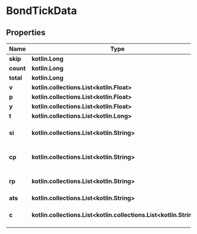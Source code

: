 
# BondTickData

## Properties
Name | Type | Description | Notes
------------ | ------------- | ------------- | -------------
**skip** | **kotlin.Long** | Number of ticks skipped. |  [optional]
**count** | **kotlin.Long** | Number of ticks returned. If &lt;code&gt;count&lt;/code&gt; &lt; &lt;code&gt;limit&lt;/code&gt;, all data for that date has been returned. |  [optional]
**total** | **kotlin.Long** | Total number of ticks for that date. |  [optional]
**v** | **kotlin.collections.List&lt;kotlin.Float&gt;** | List of volume data. |  [optional]
**p** | **kotlin.collections.List&lt;kotlin.Float&gt;** | List of price data. |  [optional]
**y** | **kotlin.collections.List&lt;kotlin.Float&gt;** | List of yield data. |  [optional]
**t** | **kotlin.collections.List&lt;kotlin.Long&gt;** | List of timestamp in UNIX ms. |  [optional]
**si** | **kotlin.collections.List&lt;kotlin.String&gt;** | List of values showing the side (Buy/sell) of each trade. List of supported values: &lt;a target&#x3D;\&quot;_blank\&quot; href&#x3D;\&quot;https://docs.google.com/spreadsheets/d/1O3aueXSPOqo7Iuyz4PqDG6yZunHsX8BTefZ2kFk5pz4/edit?usp&#x3D;sharing\&quot;,&gt;here&lt;/a&gt; |  [optional]
**cp** | **kotlin.collections.List&lt;kotlin.String&gt;** | List of values showing the counterparty of each trade. List of supported values: &lt;a target&#x3D;\&quot;_blank\&quot; href&#x3D;\&quot;https://docs.google.com/spreadsheets/d/1O3aueXSPOqo7Iuyz4PqDG6yZunHsX8BTefZ2kFk5pz4/edit?usp&#x3D;sharing\&quot;,&gt;here&lt;/a&gt; |  [optional]
**rp** | **kotlin.collections.List&lt;kotlin.String&gt;** | List of values showing the reporting party of each trade. List of supported values: &lt;a target&#x3D;\&quot;_blank\&quot; href&#x3D;\&quot;https://docs.google.com/spreadsheets/d/1O3aueXSPOqo7Iuyz4PqDG6yZunHsX8BTefZ2kFk5pz4/edit?usp&#x3D;sharing\&quot;,&gt;here&lt;/a&gt; |  [optional]
**ats** | **kotlin.collections.List&lt;kotlin.String&gt;** | ATS flag. Y or empty |  [optional]
**c** | **kotlin.collections.List&lt;kotlin.collections.List&lt;kotlin.String&gt;&gt;** | List of trade conditions. A comprehensive list of trade conditions code can be found &lt;a target&#x3D;\&quot;_blank\&quot; href&#x3D;\&quot;https://docs.google.com/spreadsheets/d/1O3aueXSPOqo7Iuyz4PqDG6yZunHsX8BTefZ2kFk5pz4/edit?usp&#x3D;sharing\&quot;&gt;here&lt;/a&gt; |  [optional]



